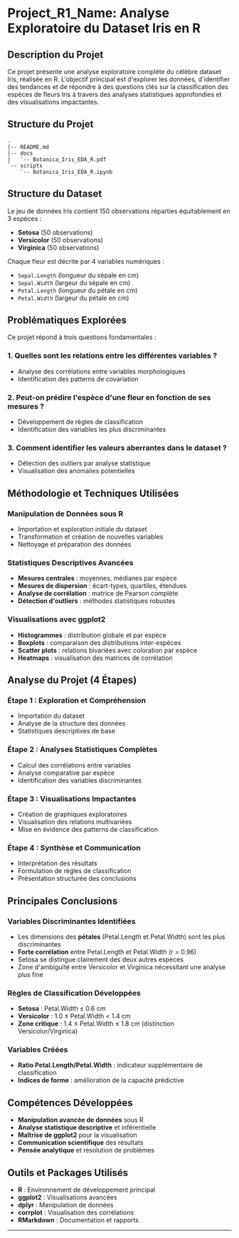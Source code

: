 # Project_R1_Name: Analyse Exploratoire du Dataset Iris en R

## Description du Projet

Ce projet présente une analyse exploratoire complète du célèbre dataset Iris, réalisée en R. L'objectif principal est d'explorer les données, d'identifier des tendances et de répondre à des questions clés sur la classification des espèces de fleurs Iris à travers des analyses statistiques approfondies et des visualisations impactantes.

## Structure du Projet

```
.
|-- README.md
|-- docs
|   `-- Botanica_Iris_EDA_R.pdf
`-- scripts
    `-- Botanica_Iris_EDA_R.ipynb
```

## Structure du Dataset

Le jeu de données Iris contient 150 observations réparties équitablement en 3 espèces :

- **Setosa** (50 observations)
- **Versicolor** (50 observations)  
- **Virginica** (50 observations)

Chaque fleur est décrite par 4 variables numériques :

- `Sepal.Length` (longueur du sépale en cm)
- `Sepal.Width` (largeur du sépale en cm)
- `Petal.Length` (longueur du pétale en cm)
- `Petal.Width` (largeur du pétale en cm)

## Problématiques Explorées

Ce projet répond à trois questions fondamentales :

### 1. Quelles sont les relations entre les différentes variables ?
- Analyse des corrélations entre variables morphologiques
- Identification des patterns de covariation

### 2. Peut-on prédire l'espèce d'une fleur en fonction de ses mesures ?
- Développement de règles de classification
- Identification des variables les plus discriminantes

### 3. Comment identifier les valeurs aberrantes dans le dataset ?
- Détection des outliers par analyse statistique
- Visualisation des anomalies potentielles

## Méthodologie et Techniques Utilisées

### Manipulation de Données sous R
- Importation et exploration initiale du dataset
- Transformation et création de nouvelles variables
- Nettoyage et préparation des données

### Statistiques Descriptives Avancées
- **Mesures centrales** : moyennes, médianes par espèce
- **Mesures de dispersion** : écart-types, quartiles, étendues
- **Analyse de corrélation** : matrice de Pearson complète
- **Détection d'outliers** : méthodes statistiques robustes

### Visualisations avec ggplot2
- **Histogrammes** : distribution globale et par espèce
- **Boxplots** : comparaison des distributions inter-espèces
- **Scatter plots** : relations bivariées avec coloration par espèce
- **Heatmaps** : visualisation des matrices de corrélation

## Analyse du Projet (4 Étapes)

### Étape 1 : Exploration et Compréhension
- Importation du dataset
- Analyse de la structure des données
- Statistiques descriptives de base

### Étape 2 : Analyses Statistiques Complètes
- Calcul des corrélations entre variables
- Analyse comparative par espèce
- Identification des variables discriminantes

### Étape 3 : Visualisations Impactantes
- Création de graphiques exploratoires
- Visualisation des relations multivariées
- Mise en évidence des patterns de classification

### Étape 4 : Synthèse et Communication
- Interprétation des résultats
- Formulation de règles de classification
- Présentation structurée des conclusions

## Principales Conclusions

### Variables Discriminantes Identifiées
- Les dimensions des **pétales** (Petal.Length et Petal.Width) sont les plus discriminantes
- **Forte corrélation** entre Petal.Length et Petal.Width (r = 0.96)
- Setosa se distingue clairement des deux autres espèces
- Zone d'ambiguïté entre Versicolor et Virginica nécessitant une analyse plus fine

### Règles de Classification Développées
- **Setosa** : Petal.Width ≤ 0.6 cm
- **Versicolor** : 1.0 ≤ Petal.Width < 1.4 cm  
- **Zone critique** : 1.4 ≤ Petal.Width ≤ 1.8 cm (distinction Versicolor/Virginica)

### Variables Créées
- **Ratio Petal.Length/Petal.Width** : indicateur supplémentaire de classification
- **Indices de forme** : amélioration de la capacité prédictive

## Compétences Développées

- **Manipulation avancée de données** sous R  
- **Analyse statistique descriptive** et inférentielle  
- **Maîtrise de ggplot2** pour la visualisation  
- **Communication scientifique** des résultats  
- **Pensée analytique** et résolution de problèmes  

## Outils et Packages Utilisés

- **R** : Environnement de développement principal
- **ggplot2** : Visualisations avancées
- **dplyr** : Manipulation de données
- **corrplot** : Visualisation des corrélations
- **RMarkdown** : Documentation et rapports

---
